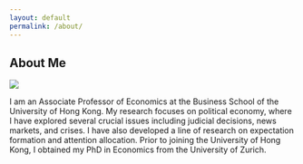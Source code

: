 ```yaml
---
layout: default
permalink: /about/
---
```


## About Me

<img class="profile-picture" src="/image/hengchen.jpeg">

I am an Associate Professor of Economics at the Business School of the University of Hong Kong. My research focuses on political economy, where I have explored several crucial issues including judicial decisions, news markets, and crises. I have also developed a line of research on expectation formation and attention allocation. Prior to joining the University of Hong Kong, I obtained my PhD in Economics from the University of Zurich.


